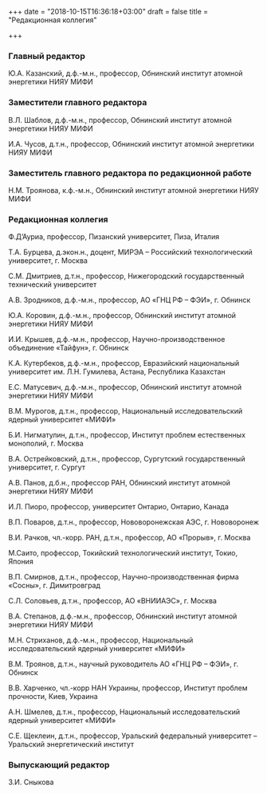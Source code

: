 +++
date = "2018-10-15T16:36:18+03:00"
draft = false
title = "Редакционная коллегия"

+++

### Главный редактор

Ю.А. Казанский, д.ф.-м.н., профессор, Обнинский институт атомной энергетики НИЯУ МИФИ

### Заместители главного редактора

В.Л. Шаблов, д.ф.-м.н., профессор, Обнинский институт атомной энергетики НИЯУ МИФИ

И.А. Чусов, д.т.н., профессор, Обнинский институт атомной энергетики НИЯУ МИФИ

### Заместитель главного редактора по редакционной работе

Н.М. Троянова, к.ф.-м.н., Обнинский институт атомной энергетики НИЯУ МИФИ

### Редакционная коллегия

Ф.Д’Ауриа, профессор, Пизанский университет, Пиза, Италия

Т.А. Бурцева, д.экон.н., доцент, МИРЭА – Российский технологический университет, г. Москва

С.М. Дмитриев, д.т.н., профессор, Нижегородский государственный технический университет

А.В. Зродников, д.ф.-м.н., профессор, АО «ГНЦ РФ – ФЭИ», г. Обнинск

Ю.А. Коровин, д.ф.-м.н., профессор, Обнинский институт атомной энергетики НИЯУ МИФИ

И.И. Крышев, д.ф.-м.н., профессор, Научно-производственное объединение «Тайфун», г. Обнинск

К.А. Кутербеков, д.ф.-м.н., профессор, Евразийский национальный университет им. Л.Н. Гумилева, Астана, Республика Казахстан

Е.С. Матусевич, д.ф.-м.н., профессор, Обнинский институт атомной энергетики НИЯУ МИФИ

В.М. Мурогов, д.т.н., профессор, Национальный исследовательский ядерный университет «МИФИ»

Б.И. Нигматулин, д.т.н., профессор, Институт проблем естественных монополий, г. Москва

В.А. Острейковский, д.т.н., профессор, Сургутский государственный университет, г. Сургут

А.В. Панов, д.б.н., профессор РАН, Обнинский институт атомной энергетики НИЯУ МИФИ

И.Л. Пиоро, профессор, университет Онтарио, Онтарио, Канада

В.П. Поваров, д.т.н., профессор, Нововоронежская АЭС, г. Нововоронеж

В.И. Рачков, чл.-корр. РАН, д.т.н., профессор, АО «Прорыв», г. Москва

М.Саито, профессор, Токийский технологический институт, Токио, Япония

В.П. Смирнов, д.т.н., профессор, Научно-производственная фирма «Сосны», г. Димитровград

С.Л. Соловьев, д.т.н., профессор, АО «ВНИИАЭС», г. Москва

В.А. Степанов, д.ф.-м.н., профессор, Обнинский институт атомной энергетики НИЯУ МИФИ

М.Н. Стриханов, д.ф.-м.н., профессор, Национальный исследовательский ядерный университет «МИФИ»

В.М. Троянов, д.т.н., научный руководитель АО «ГНЦ РФ – ФЭИ», г. Обнинск

В.В. Харченко, чл.-корр НАН Украины, профессор, Институт проблем прочности, Киев, Украина

А.Н. Шмелев, д.т.н., профессор, Национальный исследовательский ядерный университет «МИФИ»

С.Е. Щеклеин, д.т.н., профессор, Уральский федеральный университет – Уральский энергетический институт

### Выпускающий редактор

З.И. Сныкова
